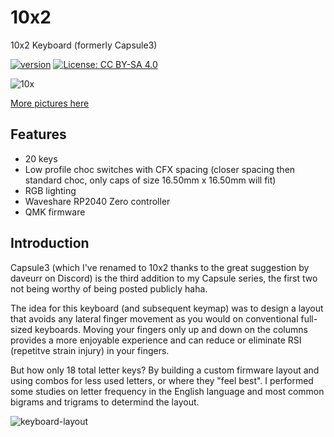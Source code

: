 # 10x2
10x2 Keyboard (formerly Capsule3)

[![version](https://img.shields.io/badge/version-1.0.0-blue)](#)
[![License: CC BY-SA 4.0](https://img.shields.io/badge/License-CC%20BY--SA%204.0-lightgrey.svg)](https://creativecommons.org/licenses/by-sa/4.0/)

![10x](pictures/x.jpg)

[More pictures here](https://imgur.com/a/LNFxImS)

## Features

- 20 keys
- Low profile choc switches with CFX spacing (closer spacing then standard choc, only caps of size 16.50mm x 16.50mm will fit)
- RGB lighting
- Waveshare RP2040 Zero controller
- QMK firmware

## Introduction

Capsule3 (which I've renamed to 10x2 thanks to the great suggestion by daveurr on Discord) is the third addition to my Capsule series, the first two not being worthy of being posted publicly haha.

The idea for this keyboard (and subsequent keymap) was to design a layout that avoids any lateral finger movement as you would on conventional full-sized keyboards.  Moving your fingers only up and down on the columns provides a more enjoyable experience and can reduce or eliminate RSI (repetitve strain injury) in your fingers.  

But how only 18 total letter keys?  By building a custom firmware layout and using combos for less used letters, or where they "feel best".  I performed some studies on letter frequency in the English language and most common bigrams and trigrams to determind the layout.  

![keyboard-layout](https://github.com/miketronic/10x2/assets/2554604/5a3343d1-e2cf-4fe1-b2eb-c37004f3c92d)


